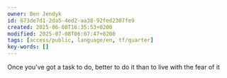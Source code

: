 ```yaml
---
owner: Ben Jendyk
id: 673de7d1-2da5-4ed2-aa38-92fed2307fe9
created: 2025-06-08T16:35:53+0200
modified: 2025-07-08T06:07:47+0200
tags: [access/public, language/en, tf/quarter]
key-words: []
---
```


Once you've got a task to do, better to do it than to live with the fear of it